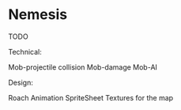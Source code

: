 Nemesis
=======

TODO

Technical:

Mob-projectile collision
Mob-damage
Mob-AI

Design:

Roach Animation SpriteSheet
Textures for the map

